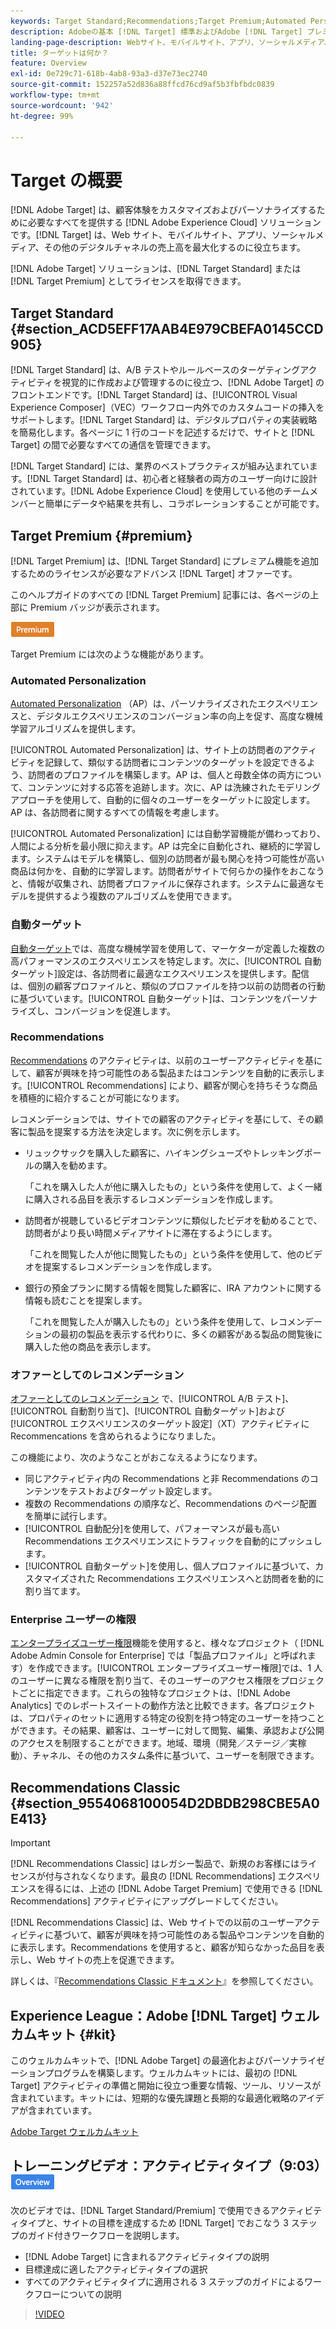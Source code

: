 ```yaml
---
keywords: Target Standard;Recommendations;Target Premium;Automated Personalization;自動ターゲット;自動ターゲット;権限;Adobe Target とは;
description: Adobeの基本 [!DNL Target] 標準およびAdobe [!DNL Target] プレミアム。 [!DNL Target]  Premium には、標準製品では利用できない高度な機能が含まれています。
landing-page-description: Webサイト、モバイルサイト、アプリ、ソーシャルメディア、その他のデジタルチャネルの収益を最大化するように顧客体験をパーソナライズします。
title: ターゲットは何か？
feature: Overview
exl-id: 0e729c71-618b-4ab8-93a3-d37e73ec2740
source-git-commit: 152257a52d836a88ffcd76cd9af5b3fbfbdc0839
workflow-type: tm+mt
source-wordcount: '942'
ht-degree: 99%

---
```


# Target の概要

[!DNL Adobe Target] は、顧客体験をカスタマイズおよびパーソナライズするために必要なすべてを提供する [!DNL Adobe Experience Cloud] ソリューションです。[!DNL Target] は、Web サイト、モバイルサイト、アプリ、ソーシャルメディア、その他のデジタルチャネルの売上高を最大化するのに役立ちます。

[!DNL Adobe Target] ソリューションは、[!DNL Target Standard] または [!DNL Target Premium] としてライセンスを取得できます。

## Target Standard {#section_ACD5EFF17AAB4E979CBEFA0145CCD905}

[!DNL Target Standard] は、A/B テストやルールベースのターゲティングアクティビティを視覚的に作成および管理するのに役立つ、[!DNL Adobe Target] のフロントエンドです。[!DNL Target Standard] は、[!UICONTROL Visual Experience Composer]（VEC）ワークフロー内外でのカスタムコードの挿入をサポートします。[!DNL Target Standard] は、デジタルプロパティの実装戦略を簡易化します。各ページに 1 行のコードを記述するだけで、サイトと [!DNL Target] の間で必要なすべての通信を管理できます。

[!DNL Target Standard] には、業界のベストプラクティスが組み込まれています。[!DNL Target Standard] は、初心者と経験者の両方のユーザー向けに設計されています。[!DNL Adobe Experience Cloud] を使用している他のチームメンバーと簡単にデータや結果を共有し、コラボレーションすることが可能です。

## Target Premium {#premium}

[!DNL Target Premium] は、[!DNL Target Standard] にプレミアム機能を追加するためのライセンスが必要なアドバンス [!DNL Target] オファーです。

このヘルプガイドのすべての [!DNL Target Premium] 記事には、各ページの上部に Premium バッジが表示されます。

![Premium バッジ](/help/main/assets/premium.png)

Target Premium には次のような機能があります。

### Automated Personalization

[Automated Personalization](/help/main/c-activities/t-automated-personalization/automated-personalization.md#task_8AAF837796D74CF893CA2F88BA1491C9) （AP）は、パーソナライズされたエクスペリエンスと、デジタルエクスペリエンスのコンバージョン率の向上を促す、高度な機械学習アルゴリズムを提供します。

[!UICONTROL Automated Personalization] は、サイト上の訪問者のアクティビティを記録して、類似する訪問者にコンテンツのターゲットを設定できるよう、訪問者のプロファイルを構築します。AP は、個人と母数全体の両方について、コンテンツに対する応答を追跡します。次に、AP は洗練されたモデリングアプローチを使用して、自動的に個々のユーザーをターゲットに設定します。AP は、各訪問者に関するすべての情報を考慮します。

[!UICONTROL Automated Personalization] には自動学習機能が備わっており、人間による分析を最小限に抑えます。AP は完全に自動化され、継続的に学習します。システムはモデルを構築し、個別の訪問者が最も関心を持つ可能性が高い商品は何かを、自動的に学習します。訪問者がサイトで何らかの操作をおこなうと、情報が収集され、訪問者プロファイルに保存されます。システムに最適なモデルを提供するよう複数のアルゴリズムを使用できます。

### 自動ターゲット

[自動ターゲット](/help/main/c-activities/auto-target/auto-target-to-optimize.md)では、高度な機械学習を使用して、マーケターが定義した複数の高パフォーマンスのエクスペリエンスを特定します。次に、[!UICONTROL 自動ターゲット]設定は、各訪問者に最適なエクスペリエンスを提供します。配信は、個別の顧客プロファイルと、類似のプロファイルを持つ以前の訪問者の行動に基づいています。[!UICONTROL 自動ターゲット]は、コンテンツをパーソナライズし、コンバージョンを促進します。

### Recommendations

[Recommendations](/help/main/c-recommendations/recommendations.md#concept_7556C8A4543942F2A77B13A29339C0C0) のアクティビティは、以前のユーザーアクティビティを基にして、顧客が興味を持つ可能性のある製品またはコンテンツを自動的に表示します。[!UICONTROL Recommendations] により、顧客が関心を持ちそうな商品を積極的に紹介することが可能になります。

レコメンデーションでは、サイトでの顧客のアクティビティを基にして、その顧客に製品を提案する方法を決定します。次に例を示します。

* リュックサックを購入した顧客に、ハイキングシューズやトレッキングポールの購入を勧めます。

   「これを購入した人が他に購入したもの」という条件を使用して、よく一緒に購入される品目を表示するレコメンデーションを作成します。

* 訪問者が視聴しているビデオコンテンツに類似したビデオを勧めることで、訪問者がより長い時間メディアサイトに滞在するようにします。

   「これを閲覧した人が他に閲覧したもの」という条件を使用して、他のビデオを提案するレコメンデーションを作成します。

* 銀行の預金プランに関する情報を閲覧した顧客に、IRA アカウントに関する情報も読むことを提案します。

   「これを閲覧した人が購入したもの」という条件を使用して、レコメンデーションの最初の製品を表示する代わりに、多くの顧客がある製品の閲覧後に購入した他の商品を表示します。

### オファーとしてのレコメンデーション 

[オファーとしてのレコメンデーション](/help/main/c-recommendations/recommendations-as-an-offer.md) で、[!UICONTROL A/B テスト]、[!UICONTROL 自動割り当て]、[!UICONTROL 自動ターゲット]および [!UICONTROL エクスペリエンスのターゲット設定]（XT）アクティビティに Recommencations を含められるようになりました。

この機能により、次のようなことがおこなえるようになります。

* 同じアクティビティ内の Recommendations と非 Recommendations のコンテンツをテストおよびターゲット設定します。
* 複数の Recommendations の順序など、Recommendations のページ配置を簡単に試行します。
* [!UICONTROL 自動配分]を使用して、パフォーマンスが最も高い Recommendations エクスペリエンスにトラフィックを自動的にプッシュします。
* [!UICONTROL 自動ターゲット]を使用し、個人プロファイルに基づいて、カスタマイズされた Recommendations エクスペリエンスへと訪問者を動的に割り当てます。

### Enterprise ユーザーの権限

[エンタープライズユーザー権限](/help/main/administrating-target/c-user-management/property-channel/property-channel.md#concept_E396B16FA2024ADBA27BC056138F9838)機能を使用すると、様々なプロジェクト（ [!DNL Adobe Admin Console for Enterprise] では「製品プロファイル」と呼ばれます）を作成できます。[!UICONTROL エンタープライズユーザー権限]では、1 人のユーザーに異なる権限を割り当て、そのユーザーのアクセス権限をプロジェクトごとに指定できます。これらの独特なプロジェクトは、[!DNL Adobe Analytics] でのレポートスイートの動作方法と比較できます。各プロジェクトは、プロパティのセットに適用する特定の役割を持つ特定のユーザーを持つことができます。その結果、顧客は、ユーザーに対して閲覧、編集、承認および公開のアクセスを制限することができます。地域、環境（開発／ステージ／実稼動）、チャネル、その他のカスタム条件に基づいて、ユーザーを制限できます。

## Recommendations Classic {#section_9554068100054D2DBDB298CBE5A0E413}

>[!IMPORTANT]
>
>[!DNL Recommendations Classic] はレガシー製品で、新規のお客様にはライセンスが付与されなくなります。最良の [!DNL Recommendations] エクスペリエンスを得るには、上述の [!DNL Adobe Target Premium] で使用できる [!DNL Recommendations] アクティビティにアップグレードしてください。

[!DNL Recommendations Classic] は、Web サイトでの以前のユーザーアクティビティに基づいて、顧客が興味を持つ可能性のある製品やコンテンツを自動的に表示します。Recommendations を使用すると、顧客が知らなかった品目を表示し、Web サイトの売上を促進できます。

詳しくは、『[Recommendations Classic ドキュメント](/help/main/assets/adobe-recommendations-classic.pdf)』を参照してください。

## Experience League：Adobe [!DNL Target] ウェルカムキット {#kit}

このウェルカムキットで、[!DNL Adobe Target] の最適化およびパーソナライゼーションプログラムを構築します。ウェルカムキットには、最初の [!DNL Target] アクティビティの準備と開始に役立つ重要な情報、ツール、リソースが含まれています。キットには、短期的な優先課題と長期的な最適化戦略のアイデアが含まれています。

[Adobe Target ウェルカムキット](https://expleague.azureedge.net/pdf/Adobe-Target-Welcome-Kit.pdf)

## トレーニングビデオ：アクティビティタイプ（9:03）![概要バッジ](/help/main/assets/overview.png)

次のビデオでは、[!DNL Target Standard/Premium] で使用できるアクティビティタイプと、サイトの目標を達成するため [!DNL Target] でおこなう 3 ステップのガイド付きワークフローを説明します。

* [!DNL Adobe Target] に含まれるアクティビティタイプの説明
* 目標達成に適したアクティビティタイプの選択
* すべてのアクティビティタイプに適用される 3 ステップのガイドによるワークフローについての説明

>[!VIDEO](https://video.tv.adobe.com/v/17386)
